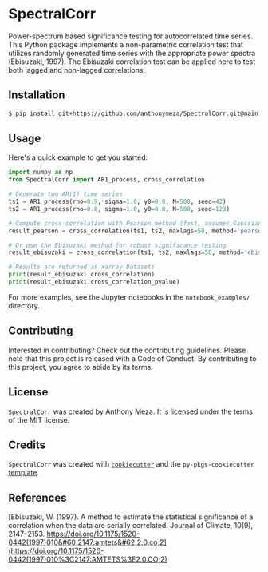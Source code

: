# SpectralCorr

Power-spectrum based significance testing for autocorrelated time series. This Python package implements a non-parametric correlation test that utilizes randomly generated time series with the appropriate power spectra (Ebisuzaki, 1997). The Ebisuzaki correlation test can be applied here to test both lagged and non-lagged correlations. 


## Installation

```bash
$ pip install git+https://github.com/anthonymeza/SpectralCorr.git@main
```

## Usage

Here's a quick example to get you started:

```python
import numpy as np
from SpectralCorr import AR1_process, cross_correlation

# Generate two AR(1) time series
ts1 = AR1_process(rho=0.9, sigma=1.0, y0=0.0, N=500, seed=42)
ts2 = AR1_process(rho=0.8, sigma=1.0, y0=0.0, N=500, seed=123)

# Compute cross-correlation with Pearson method (fast, assumes Gaussian)
result_pearson = cross_correlation(ts1, ts2, maxlags=50, method='pearson')

# Or use the Ebisuzaki method for robust significance testing
result_ebisuzaki = cross_correlation(ts1, ts2, maxlags=50, method='ebisuzaki', n_iter=1000)

# Results are returned as xarray Datasets
print(result_ebisuzaki.cross_correlation)
print(result_ebisuzaki.cross_correlation_pvalue)
```

For more examples, see the Jupyter notebooks in the `notebook_examples/` directory.

## Contributing

Interested in contributing? Check out the contributing guidelines. Please note that this project is released with a Code of Conduct. By contributing to this project, you agree to abide by its terms.

## License

`SpectralCorr` was created by Anthony Meza. It is licensed under the terms of the MIT license.

## Credits

`SpectralCorr` was created with [`cookiecutter`](https://cookiecutter.readthedocs.io/en/latest/) and the `py-pkgs-cookiecutter` [template](https://github.com/py-pkgs/py-pkgs-cookiecutter).

## References 

[Ebisuzaki, W. (1997). A method to estimate the statistical significance of a correlation when the data are serially correlated. Journal of Climate, 10(9), 2147–2153. https://doi.org/10.1175/1520-0442(1997)010&#60;2147:amtets&#62;2.0.co;2](https://doi.org/10.1175/1520-0442(1997)010%3C2147:AMTETS%3E2.0.CO;2)
